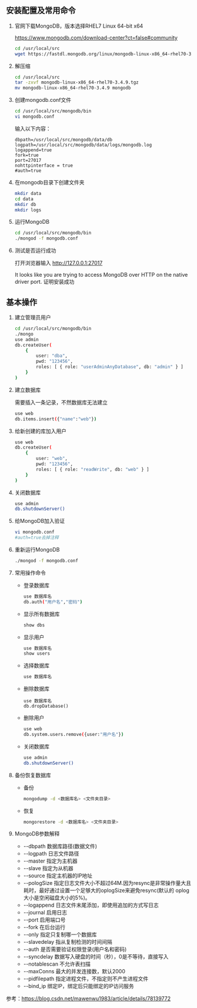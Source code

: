 ## 安装配置及常用命令

1. 官网下载MongoDB，版本选择RHEL7 Linux 64-bit x64

    https://www.mongodb.com/download-center?ct=false#community

    ```bash
    cd /usr/local/src
    wget https://fastdl.mongodb.org/linux/mongodb-linux-x86_64-rhel70-3.4.9.tgz
    ```

2. 解压缩
    ```bash
    cd /usr/local/src
    tar -zxvf mongodb-linux-x86_64-rhel70-3.4.9.tgz
    mv mongodb-linux-x86_64-rhel70-3.4.9 mongodb
    ```

3. 创建mongodb.conf文件
    ```bash
    cd /usr/local/src/mongodb/bin
    vi mongodb.conf
    ```
    输入以下内容：
    ```
    dbpath=/usr/local/src/mongodb/data/db
    logpath=/usr/local/src/mongodb/data/logs/mongodb.log
    logappend=true
    fork=true
    port=27017
    nohttpinterface = true
    #auth=true
    ```

4. 在mongodb目录下创建文件夹
    ```bash
    mkdir data
    cd data
    mkdir db
    mkdir logs
    ```
5. 运行MongoDB
    ```bash
    cd /usr/local/src/mongodb/bin
    ./mongod -f mongodb.conf
    ```
6. 测试是否运行成功

    打开浏览器输入 http://127.0.0.1:27017

    It looks like you are trying to access MongoDB over HTTP on the native driver port.
    证明安装成功


## 基本操作

1. 建立管理员用户
    ```bash
    cd /usr/local/src/mongodb/bin
    ./mongo
    use admin
    db.createUser(
        {
            user: "dba",
            pwd: "123456",
            roles: [ { role: "userAdminAnyDatabase", db: "admin" } ]
        }
    )
    ```
2. 建立数据库

    需要插入一条记录，不然数据库无法建立
    ```bash
    use web
    db.items.insert({"name":"web"})
    ```
3. 给新创建的库加入用户
    ```bash
    use web
    db.createUser(
        {
            user: "web",
            pwd: "123456",
            roles: [ { role: "readWrite", db: "web" } ]
        }
    )
    ```
4. 关闭数据库
    ```bash
    use admin
    db.shutdownServer()
    ```
5. 给MongoDB加入验证
    ```bash
    vi mongodb.conf
    #auth=true去掉注释
    ```
6. 重新运行MongoDB
    ```bash
    ./mongod -f mongodb.conf
    ```
7. 常用操作命令
    * 登录数据库
        ```bash
        use 数据库名
        db.auth("用户名","密码")
        ```
    * 显示所有数据库
        ```bash
        show dbs
        ```
    * 显示用户
        ```bash
        use 数据库名
        show users
        ```
    * 选择数据库
        ```bash
        use 数据库名
        ```
    * 删除数据库
        ```
        use 数据库名
        db.dropDatabase()
        ```
    * 删除用户
        ```bash
        use web
        db.system.users.remove({user:"用户名"})
        ```
    * 关闭数据库
        ```bash
        use admin
        db.shutdownServer()
        ```
7. 备份恢复数据库
    * 备份
        ```bash
        mongodump -d <数据库名> <文件夹目录>
        ```
    * 恢复
        ```bash
        mongorestore -d <数据库名> <文件夹目录>
        ```
8. MongoDB参数解释
    * --dbpath 数据库路径(数据文件)
    * --logpath 日志文件路径
    * --master 指定为主机器
    * --slave 指定为从机器
    * --source 指定主机器的IP地址
    * --pologSize 指定日志文件大小不超过64M.因为resync是非常操作量大且耗时，最好通过设置一个足够大的oplogSize来避免resync(默认的 oplog大小是空闲磁盘大小的5%)。
    * --logappend 日志文件末尾添加，即使用追加的方式写日志
    * --journal 启用日志
    * --port 启用端口号
    * --fork 在后台运行
    * --only 指定只复制哪一个数据库
    * --slavedelay 指从复制检测的时间间隔
    * --auth 是否需要验证权限登录(用户名和密码)
    * --syncdelay 数据写入硬盘的时间（秒），0是不等待，直接写入
    * --notablescan 不允许表扫描
    * --maxConns 最大的并发连接数，默认2000
    * --pidfilepath 指定进程文件，不指定则不产生进程文件
    * --bind_ip 绑定IP，绑定后只能绑定的IP访问服务
    
参考：https://blog.csdn.net/mawenwu1983/article/details/78139772 
